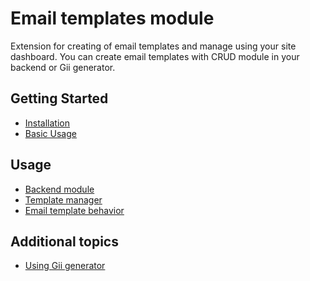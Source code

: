 Email templates module
======================

Extension for creating of email templates and manage using your site dashboard.
You can create email templates with CRUD module in your backend or Gii generator.

Getting Started
---------------

* [Installation](installation.md)
* [Basic Usage](basic-usage.md)

Usage
-----
* [Backend module](backend-module.md)
* [Template manager](template-manager.md)
* [Email template behavior](email-template-behavior.md)

Additional topics
-----------------

* [Using Gii generator](gii-generator.md)

